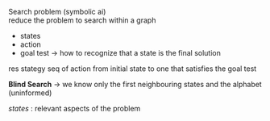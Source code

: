 Search problem (symbolic ai)  
reduce the problem to search within a graph 

+ states
+ action 
+ goal test -> how to recognize that a state is the final solution

res stategy seq of action from initial state to one that satisfies the goal test 

**Blind Search** -> we know only the first neighbouring states and the alphabet (uninformed)

*states* : relevant aspects of the problem 
